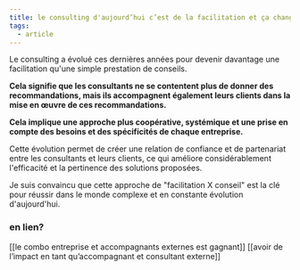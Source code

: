 ```yaml
---
title: le consulting d'aujourd’hui c’est de la facilitation et ça change tout!
tags:
  - article
---
```

Le consulting a évolué ces dernières années pour devenir davantage une facilitation qu'une simple prestation de conseils.

**Cela signifie que les consultants ne se contentent plus de donner des recommandations, mais ils accompagnent également leurs clients dans la mise en œuvre de ces recommandations.**

**Cela implique une approche plus coopérative, systémique et une prise en compte des besoins et des spécificités de chaque entreprise.**

Cette évolution permet de créer une relation de confiance et de partenariat entre les consultants et leurs clients, ce qui améliore considérablement l'efficacité et la pertinence des solutions proposées.

Je suis convaincu que cette approche de "facilitation X conseil" est la clé pour réussir dans le monde complexe et en constante évolution d'aujourd'hui.

### en lien?
[[le combo entreprise et accompagnants externes est gagnant]]
[[avoir de l’impact en tant qu’accompagnant et consultant externe]]